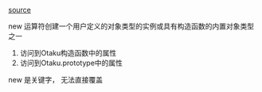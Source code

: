 [source](https://juejin.im/post/590a99015c497d005852cf26)

new 运算符创建一个用户定义的对象类型的实例或具有构造函数的内置对象类型之一

1. 访问到Otaku构造函数中的属性
2. 访问到Otaku.prototype中的属性

new 是关键字， 无法直接覆盖

